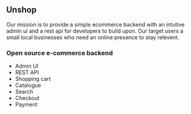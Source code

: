Unshop 
------
Our mission is to provide a simple ecommerce backend with an intutive admin ui and a rest api for developers to build upon.
Our target users a small local businesses who need an online presence to stay relevent.

### Open source e-commerce backend
- Admin UI
- REST API
- Shopping cart
- Catalogue
- Search
- Checkout
- Payment